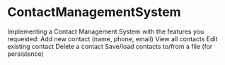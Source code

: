 # ContactManagementSystem
Implementing a Contact Management System with the features you requested:  Add new contact (name, phone, email)  View all contacts  Edit existing contact  Delete a contact  Save/load contacts to/from a file (for persistence)
